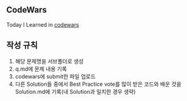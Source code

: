 ## CodeWars
Today I Learned in [codewars](https://www.codewars.com)

## 작성 규칙
1. 해당 문제명을 서브폴더로 생성
2. q.md에 문제 내용 기록
3. codewars에 submit한 파일 업로드
4. 다른 Solution들 중에서 Best Practice vote를 많이 받은 코드와 배운 것을 Solution.md에 기록(내 Solution과 일치한 경우 생략)